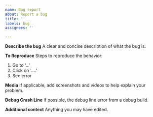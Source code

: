 ```yaml
---
name: Bug report
about: Report a bug
title: ''
labels: bug
assignees: ''

---
```


**Describe the bug**
A clear and concise description of what the bug is.

**To Reproduce**
Steps to reproduce the behavior:
1. Go to '...'
2. Click on '....'
3. See error

**Media**
If applicable, add screenshots and videos to help explain your problem.

**Debug Crash Line**
If possible, the debug line error from a debug build.

**Additional context**
Anything you may have edited.
